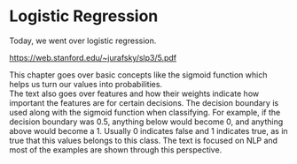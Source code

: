 # Logistic Regression
Today, we went over logistic regression.

https://web.stanford.edu/~jurafsky/slp3/5.pdf

This chapter goes over basic concepts like the sigmoid function which helps us turn our values into probabilities.  
The text also goes over features and how their weights indicate how important the features are for certain decisions. 
The decision boundary is used along with the sigmoid function when classifying. For example, if the decision boundary was 0.5, anything below
would become 0, and anything above would become a 1.  Usually 0 indicates false and 1 indicates true, as in true that this values belongs to this class. 
The text is focused on NLP and most of the examples are shown through this perspective. 
